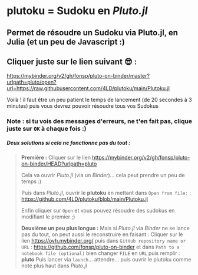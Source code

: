 # plutoku = Sudoku en *Pluto.jl*
## Permet de résoudre un Sudoku via Pluto.jl, en Julia (et un peu de Javascript :)

## Cliquer juste sur le lien suivant 😎 :
https://mybinder.org/v2/gh/fonsp/pluto-on-binder/master?urlpath=pluto/open?url=https://raw.githubusercontent.com/4LD/plutoku/main/Plutoku.jl

Voilà ! il faut être un peu patient le temps de lancement (de 20 secondes à 3 minutes) puis vous devrez pouvoir résoudre tous vos Sudokus

### Note : si tu vois des messages d'erreurs, ne t'en fait pas, clique juste sur `OK` à chaque fois :)

##### Deux solutions si cela ne fonctionne pas du tout :
>
> **Première :**
> Cliquer sur le lien https://mybinder.org/v2/gh/fonsp/pluto-on-binder/HEAD?urlpath=pluto
> 
> Cela va ouvrir *Pluto.jl* (via un *Binder*)... cela peut prendre un peu de temps :)
> 
> Puis dans *Pluto.jl*, ouvrir le **plutoku** en mettant dans `Open from file:` : https://github.com/4LD/plutoku/blob/main/Plutoku.jl 
> 
> Enfin cliquer sur `Open` et vous pouvez résoudre des sudokus en modifiant le premier ;)
> 
> **Deuxième un peu plus longue :**
> Mais si *Pluto.jl* via *Binder* ne se lance pas du tout, on peut aussi le reconstruire en faisant :
> Cliquer sur le lien https://ovh.mybinder.org/ puis dans `GitHub repository name or URL` : https://github.com/fonsp/pluto-on-binder 
> et dans `Path to a notebook file (optional)` bien changer `FILE` en `URL` puis remplir : **pluto** 
> Puis lancer via `launch`... attendre... puis ouvrir le plutoku comme noté plus haut dans *Pluto.jl*
